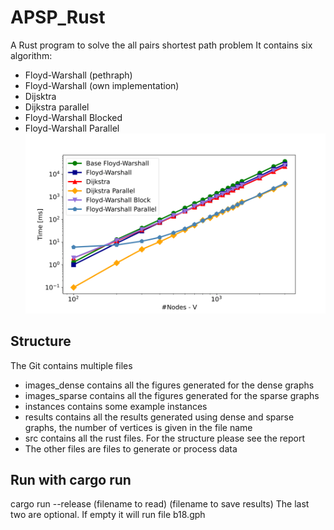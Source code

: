 # APSP_Rust
A Rust program to solve the all pairs shortest path problem
It contains six algorithm:
- Floyd-Warshall (pethraph)
- Floyd-Warshall (own implementation)
- Dijsktra
- Dijkstra parallel
- Floyd-Warshall Blocked
- Floyd-Warshall Parallel
![Averega Runtime different algorithms](https://github.com/brijn02/APSP_Rust/blob/main/images_dense/dense_all_loglog-1.png)

## Structure
The Git contains multiple files
- images_dense contains all the figures generated for the dense graphs
- images_sparse contains all the figures generated for the sparse graphs
- instances contains some example instances
- results contains all the results generated using dense and sparse graphs, the number of vertices is given in the file name
- src contains all the rust files. For the structure please see the report
- The other files are files to generate or process data

## Run with cargo run
cargo run --release (filename to read) (filename to save results)
The last two are optional. If empty it will run file b18.gph

